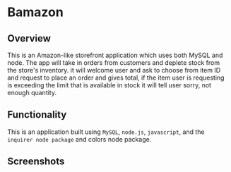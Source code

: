 # Bamazon
## Overview
This is an Amazon-like storefront application which uses both MySQL and node. The app will take in orders from customers and deplete stock from the store's inventory. it will welcome user and ask to choose from item ID and request to place an order and gives total, if the item user is requesting is exceeding the limit that is available in stock it will tell user sorry, not enough quantity.

## Functionality 
This is an application built using `MySQL`, `node.js`, `javascript`, and the `inquirer node package` and colors node package. 

## Screenshots
